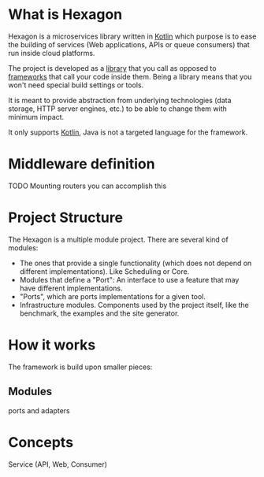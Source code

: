 
# What is Hexagon

Hexagon is a microservices library written in [Kotlin] which purpose is to ease the building of
services (Web applications, APIs or queue consumers) that run inside cloud platforms.

The project is developed as a [library][frameworks] that you call as opposed to [frameworks] that 
call your code inside them. Being a library means that you won't need special build settings or
tools.

It is meant to provide abstraction from underlying technologies (data storage, HTTP server 
engines, etc.) to be able to change them with minimum impact.

It only supports [Kotlin], Java is not a targeted language for the framework.

[Kotlin]: http://kotlinlang.org
[frameworks]: https://www.quora.com/Whats-the-difference-between-a-library-and-a-framework

# Middleware definition

TODO Mounting routers you can accomplish this

# Project Structure

The Hexagon is a multiple module project. There are several kind of modules:

* The ones that provide a single functionality (which does not depend on different implementations).
  Like Scheduling or Core.
* Modules that define a "Port": An interface to use a feature that may have different 
  implementations.
* "Ports", which are ports implementations for a given tool.
* Infrastructure modules. Components used by the project itself, like the benchmark, the examples
  and the site generator.

# How it works

The framework is build upon smaller pieces:

## Modules

ports and adapters

# Concepts

Service (API, Web, Consumer)
